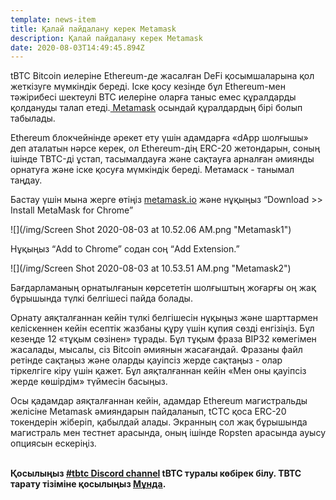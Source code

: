 ```yaml
---
template: news-item
title: Қалай пайдалану керек Metamask
description: Қалай пайдалану керек Metamask
date: 2020-08-03T14:49:45.894Z
---
```

tBTC Bitcoin иелеріне Ethereum-де жасалған DeFi қосымшаларына қол жеткізуге мүмкіндік береді. Іске қосу кезінде бұл Ethereum-мен тәжірибесі шектеулі BTC иелеріне оларға таныс емес құралдарды қолдануды талап етеді.[ Metamask](https://metamask.io/) осындай құралдардың бірі болып табылады.

Ethereum блокчейнінде әрекет ету үшін адамдарға «dApp шолғышы» деп аталатын нәрсе керек, ол Ethereum-дің ERC-20 жетондарын, соның ішінде TBTC-ді ұстап, тасымалдауға және сақтауға арналған әмиянды орнатуға және іске қосуға мүмкіндік береді. Метамаск - танымал таңдау.

Бастау үшін мына жерге өтіңіз [metamask.io](https://metamask.io/) және нұқыңыз “Download >> Install MetaMask for Chrome”

![](/img/Screen Shot 2020-08-03 at 10.52.06 AM.png "Metamask1")

Нұқыңыз “Add to Chrome” содан соң “Add Extension.”

![](/img/Screen Shot 2020-08-03 at 10.53.51 AM.png "Metamask2")

Бағдарламаның орнатылғанын көрсететін шолғыштың жоғарғы оң жақ бұрышында түлкі белгішесі пайда болады.

Орнату аяқталғаннан кейін түлкі белгішесін нұқыңыз және шарттармен келіскеннен кейін есептік жазбаны құру үшін құпия сөзді енгізіңіз. Бұл кезеңде 12 «тұқым сөзінен» тұрады. Бұл тұқым фраза BIP32 көмегімен жасалады, мысалы, сіз Bitcoin әмиянын жасағандай. Фразаны файл ретінде сақтаңыз және оларды қауіпсіз жерде сақтаңыз - олар тіркелгіге кіру үшін қажет. Бұл аяқталғаннан кейін «Мен оны қауіпсіз жерде көшірдім» түймесін басыңыз.

Осы қадамдар аяқталғаннан кейін, адамдар Ethereum магистральды желісіне Metamask әмияндарын пайдаланып, tCTC қоса ERC-20 токендерін жіберіп, қабылдай алады. Экранның сол жақ бұрышында магистраль мен тестнет арасында, оның ішінде Ropsten арасында ауысу опциясын ескеріңіз.

**\
Қосылыңыз [\#tbtc Discord channel](https://discord.gg/wYezN7v) tBTC туралы көбірек білу. TBTC тарату тізіміне қосылыңыз [Мұнда](https://tbtc.network/#mailing-list).**
